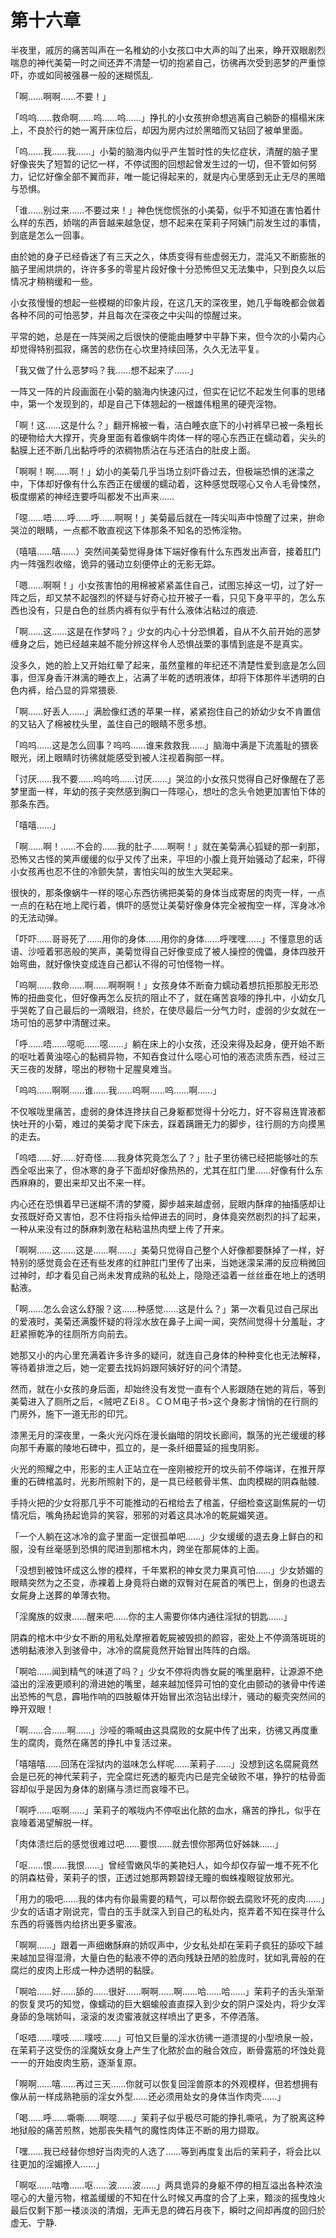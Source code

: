 # 第十六章

半夜里，戚厉的痛苦叫声在一名稚幼的小女孩口中大声的叫了出来，睁开双眼剧烈喘息的神代美菊一时之间还弄不清楚一切的抱紧自己，彷彿再次受到恶梦的严重惊吓，亦或如同被强暴一般的迷糊慌乱.

「啊……啊啊……不要！」

「呜呜……救命啊……呜……呜……」挣扎的小女孩拚命想逃离自己躺卧的榻榻米床上，不良於行的她一离开床位后，却因为房内过於黑暗而又钻回了被单里面。

「呜……我……我……」小菊的脑海内似乎产生暂时性的失忆症状，清醒的脑子里好像丧失了短暂的记忆一样，不停试图的回想起曾发生过的一切，但不管如何努力，记忆好像全部不翼而非，唯一能记得起来的，就是内心里感到无止无尽的黑暗与恐惧。

「谁……别过来……不要过来！」神色恍惚慌张的小美菊，似乎不知道在害怕着什么样的东西，娇喘的声音越来越急促，想不起来在茉莉子阿姨门前发生过的事情，到底是怎么一回事。

由於她的身子已经昏迷了有三天之久，体质变得有些虚弱无力，混沌又不断膨胀的脑子里闹烘烘的，许许多多的零星片段好像十分恐怖但又无法集中，只到良久以后情况才稍稍缓和一些。

小女孩慢慢的想起一些模糊的印象片段，在这几天的深夜里，她几乎每晚都会做着各种不同的可怕恶梦，并且每次在深夜之中尖叫的惊醒过来。

平常的她，总是在一阵哭闹之后很快的便能由睡梦中平静下来，但今次的小菊内心却觉得特别孤寂，痛苦的悲伤在心坎里持续回荡，久久无法平复。

「我又做了什么恶梦吗？我……想不起来了……」

一阵又一阵的片段画面在小菊的脑海内快速闪过，但实在记忆不起发生何事的思绪中，第一个发现到的，却是自己下体翘起的一根雄伟粗黑的硬壳淫物。

「啊！这……这是什么？」翻开棉被一看，洁白睡衣底下的小衬裤早已被一条粗长的硬物给大大撑开，壳身里面有着像蜗牛肉体一样的噁心东西正在蠕动着，尖头的黏膜上还不断几出黏呼呼的浓稠物质沾在与还洁白的肚皮上面。

「啊啊！啊……啊！」幼小的美菊几乎当场立刻吓昏过去，但极端恐惧的迷濛之中，下体却好像有什么东西正在缓缓的蠕动着，这种感觉既噁心又令人毛骨悚然，极度绷紧的神经连要呼叫都发不出声来……

「噁……唔……呼……呼……啊啊！」美菊最后就在一阵尖叫声中惊醒了过来，拚命哭泣的眼睛，一点都不敢直视这下体那条不知名的恐怖淫物。

（嘻嘻……嘻……）突然间美菊觉得身体下端好像有什么东西发出声音，接着肛门内一阵强烈收缩，诡异的骚动立刻便停止的无影无踪。

「嗯……啊啊！」小女孩害怕的用棉被紧紧盖住自己，试图忘掉这一切，过了好一阵之后，却又禁不起强烈的怀疑与好奇心拉开被子一看，只见下身平平的，怎么东西也没有，只是白色的丝质内裤有似乎有什么液体沾粘过的痕迹.

「啊……这……这是在作梦吗？」少女的内心十分恐惧着，自从不久前开始的恶梦缠身之后，她已经越来越不能分辨这样令人恐惧战栗的事情到底是不是真实。

没多久，她的脸上又开始红晕了起来，虽然童稚的年纪还不清楚性爱到底是怎么回事，但浑身香汗淋漓的睡衣上，沾满了半乾的透明液体，却将下体那件半透明的白色内裤，给凸显的异常猥亵.

「啊……好丢人……」满脸像红透的苹果一样，紧紧抱住自己的娇幼少女不肯置信的又钻入了棉被枕头里，盖住自己的眼睛不愿多想。

「呜呜……这是怎么回事？呜呜……谁来救救我……」脑海中满是下流羞耻的猥亵眼光，闭上眼睛时彷彿就能感受到被人注视着胸部一样。

「讨厌……我不要……呜呜呜……讨厌……」哭泣的小女孩只觉得自己好像醒在了恶梦里面一样，年幼的孩子突然感到胸口一阵噁心，想吐的念头令她更加害怕下体的那条东西。

「嘻嘻……」

「啊……啊！……不会的……我的肚子……啊啊！」就在美菊满心狐疑的那一刹那，恐怖又古怪的笑声缓缓的似乎又传了出来，平坦的小腹上竟开始骚动了起来，吓得小女孩再也忍不住的冷颤失禁，害怕尖叫的放生大哭起来。

很快的，那条像蜗牛一样的噁心东西彷彿把美菊的身体当成寄居的肉壳一样，一点一点的在粘在地上爬行着，惧吓的感觉让美菊好像身体完全被掏空一样，浑身冰冷的无法动弹。

「吓吓……哥哥死了……用你的身体……用你的身体……呼嘿嘿……」不懂意思的话语、沙哑着邪恶般的笑声，美菊觉得自己好像变成了被人操控的傀儡，身体四肢开始弯曲，就好像快变成连自己都认不得的可怕怪物一样。

「呜啊……救命……啊……啊啊啊！」女孩身体不断奋力蠕动着想抗拒那股无形恐怖的扭曲变化，但好像再怎么反抗的阻止不了，就在痛苦哀嚎的挣扎中，小幼女几乎哭乾了自己最后的一滴眼泪，终於，在使尽最后一分气力时，虚弱的少女就在一场可怕的恶梦中清醒过来。

「呼……唔……噁呃……噁……」躺在床上的小女孩，还没来得及起身，便开始不断的呕吐着黄浊噁心的黏稠异物，不知吞食过什么噁心可怕的液态流质东西，经过三天三夜的发酵，噁出的秽物十足腥臭难当。

「呜呜……啊啊……谁……我……呜啊……呜……啊……」

不仅喉咙里痛苦，虚弱的身体连搀扶自己身躯都觉得十分吃力，好不容易连胃液都快吐开的小菊，难过的美菊才爬下床去，踩着蹒跚无力的脚步，往行厕的方向摸黑的走去。

「呜唔……好……好奇怪……我身体究竟怎么了？」肚子里彷彿已经把能够吐的东西全呕出来了，但冰寒的身子下面却好像热热的，尤其在肛门里……好像有什么东西麻麻的，要出来却又出不来一样。

内心还在恐惧着早已迷糊不清的梦魇，脚步越来越虚弱，屁眼内酥痒的抽搐感却让女孩既好奇又害怕，忍不住将指头给伸进去的同时，身体竟突然剧烈的抖了起来，一种从来没有过的酥麻刺激在粘粘温热肉壁上传了开来。

「啊啊……这……这是……啊……」美菊只觉得自己整个人好像都要酥掉了一样，好特别的感觉竟会在还有些发疼的红肿肛门里传了出来，当她迷濛呆滞的反应稍微回过神时，却才看见自己尚未发育成熟的私处上，隐隐还溢着一丝丝垂在地上的透明黏液。

「啊……怎么会这么舒服？这……种感觉……这是什么？」第一次看见过自己尿出的爱液时，美菊还满腹怀疑的将淫水放在鼻子上闻一闻，突然间觉得十分羞耻，才赶紧擦乾净的往厕所方向前去。

她那又小的内心里充满着许多许多的疑问，就连自己身体的种种变化也无法解释，等待着排泄之后，她一定要去找妈妈跟阿姨好好的问个清楚。

然而，就在小女孩的身后面，却始终没有发觉一直有个人影跟随在她的背后，等到美菊进入了厕所之后，<贼吧ＺEi８。ＣＯＭ电子书>这个身影才悄悄的在行厕的门房外，施下一道无形的印咒。

漆黑无月的深夜里，一条火光闪烁在漫长幽暗的阴坟长廊间，飘荡的光芒缓缓的移向那千寿巖的陵地石碑中，孤立的，是一条纤细蔓延的摇曳阴影。

火光的照耀之中，形影的主人正站立在一座刚被挖开的坟头前不停端详，在推开厚重的石碑棺盖时，光影所照射下的，是一具已经骸骨半焦、血肉模糊的阴森骷髅.

手持火把的少女将那几乎不可能推动的石棺给去了棺盖，仔细检查这副焦屍的一切情况后，嘴角扬起诡异的笑容，邪邪的对着这具冰冷的乾屍媚笑道。

「一个人躺在这冰冷的盒子里面一定很孤单吧……」少女缓缓的退去身上鲜白的和服，没有丝毫感到恐惧的爬进到那棺木内，跨坐在那屍体的上面。

「没想到被蚀坏成这么惨的模样，千年累积的神女灵力果真可怕……」少女娇媚的眼睛突然为之丕变，赤裸着上身竟将白嫩的双臀对在屍首的嘴巴上，倒身的也退去女屍身上送葬的单薄衣物。

「淫魔族的奴隶……醒来吧……你的主人需要你体内通往淫狱的钥匙……」

阴森的棺木中少女不断的用私处摩擦着乾屍被毁损的颜容，密处上不停滴落斑斑的透明黏液渗入到骇骨中，冰冷的腐屍竟然开始冒出阵阵的白烟。

「啊哈……闻到精气的味道了吗？」少女不停将肉唇女屍的嘴里磨秤，让源源不绝溢出的淫液更顺利的滑进她的嘴里，越来越加怪异可怕的变化由颤动的骇骨中传递出恐怖的气息，霹啪作响的四肢躯体开始冒出浓泡钻出绿汁，骚动的躯壳突然间的睁开双眼！

「啊……合……啊……」沙哑的嘶喊由这具腐败的女屍中传了出来，彷彿又再度重生的腐肉，竟然在痛苦的挣扎中复活过来。

「嘻嘻嘻……回荡在淫狱内的滋味怎么样呢……茉莉子……」没想到这名腐屍竟然会是已死的神代茉莉子，完全腐烂死透的躯壳内已是完全破败不堪，狰狞的枯骨面容却似乎是因为身体的剧痛与溃烂而哀嚎不已。

「啊呼……呕啊……」茉莉子的喉咙内不停呕出化脓的血水，痛苦的挣扎，似乎在哀嚎着渴望解脱一样。

「肉体溃烂后的感觉很难过吧……要恨……就去恨你那两位好姊妹……」

「呕……恨……我恨……」曾经雪嫩风华的美艳妇人，如今却仅存留一堆不死不化的阴森枯骨，茉莉子的恨，正透过她那两颗碧绿无瞳的蜘蛛複眼锭放邪光。

「用力的吸吧……我的体内有你最需要的精气，可以帮你蜕去腐败坏死的皮肉……」少女的话语才刚说完，雪白的玉手就深入到自己的私处内，抠弄着不知在探寻什么东西的将骚唇内给挤出更多蜜液。

「啊啊……」跟着一声细嫩酥麻的娇叹声中，少女私处却在茉莉子疯狂的舔咬下越来越加显得湿滑，大量白色的黏液不停的洒向残缺丑陋的脸庞时，犹如乳膏般的在腐烂的皮肉上形成一种办透明的黏膜。

「啊哈……好……舔的……很好……啊啊……啊……哈……哈……」茉莉子的舌头渐渐的恢复灵巧的知觉，像蠕动的巨大蝈蝓般直直探入到少女的阴户深处内，将少女浑身舔的急喘娇叫，滚滚的发烫蜜液就这样喷出了更多，不停洒落。

「呕唔……噗吱……噗吱……」可怕又巨量的淫水彷彿一道溃提的小型喷泉一般，在茉莉子这受伤的淫魔妖女身上产生了化脓於血的融合效应，断骨露筋的坏蚀处竟一一的开始皮肉生筋，逐渐复原。

「啊啊……嘻……再过三天……你就可以恢复回淫兽原本的外观模样，但若想拥有像从前一样成熟艳丽的淫女外型……还必须用处女的身体当作肉壳……」

「喝……呼……嘶嘶……啊噁……」茉莉子似乎极尽可能的挣扎嘶吼，为了脱离这种地狱般的痛苦煎熬，她那丧失精气的魔性肉体正不断的用力撷取。

「嘿……我已经替你想好当肉壳的人选了……等到再度复出后的茉莉子，将会比以往更加的淫媚撩人……」

「啊呕……咕噜……呕……波……波……」两具诡异的身躯不停的相互溢出各种浓浊噁心的大量污物，棺盖缓缓的不知在什么时候又再度的合了上来，黯淡的摇曳烛火最后仅剩下那一褛淡淡的清烟，无声无息的碑石月夜下，瞬时之间却再度的回归於虚无、宁静.
